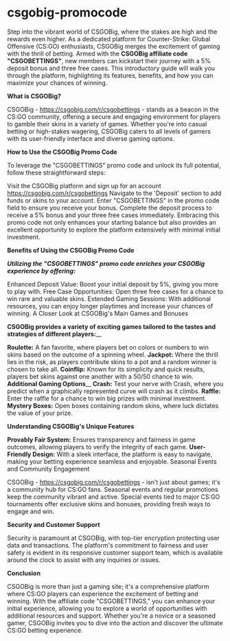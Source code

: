 # csgobig-promocode
Step into the vibrant world of CSGOBig, where the stakes are high and the rewards even higher. As a dedicated platform for Counter-Strike: Global Offensive (CS:GO) enthusiasts, CSGOBig merges the excitement of gaming with the thrill of betting. Armed with the **CSGOBig affiliate code "CSGOBETTINGS"**, new members can kickstart their journey with a 5% deposit bonus and three free cases. This introductory guide will walk you through the platform, highlighting its features, benefits, and how you can maximize your chances of winning.

**What is CSGOBig?**

CSGOBig - https://csgobig.com/r/csgobettings - stands as a beacon in the CS:GO community, offering a secure and engaging environment for players to gamble their skins in a variety of games. Whether you're into casual betting or high-stakes wagering, CSGOBig caters to all levels of gamers with its user-friendly interface and diverse gaming options.

**How to Use the CSGOBig Promo Code**

To leverage the "CSGOBETTINGS" promo code and unlock its full potential, follow these straightforward steps:

Visit the CSGOBig platform and sign up for an account https://csgobig.com/r/csgobettings 
Navigate to the 'Deposit' section to add funds or skins to your account.
Enter "CSGOBETTINGS" in the promo code field to ensure you receive your bonus.
Complete the deposit process to receive a 5% bonus and your three free cases immediately.
Embracing this promo code not only enhances your starting balance but also provides an excellent opportunity to explore the platform extensively with minimal initial investment.

**Benefits of Using the CSGOBig Promo Code**

_**Utilizing the "CSGOBETTINGS" promo code enriches your CSGOBig experience by offering:**_

Enhanced Deposit Value: Boost your initial deposit by 5%, giving you more to play with.
Free Case Opportunities: Open three free cases for a chance to win rare and valuable skins.
Extended Gaming Sessions: With additional resources, you can enjoy longer playtimes and increase your chances of winning.
A Closer Look at CSGOBig's Main Games and Bonuses

**CSGOBig provides a variety of exciting games tailored to the tastes and strategies of different players:**__

**Roulette:** A fan favorite, where players bet on colors or numbers to win skins based on the outcome of a spinning wheel.
**Jackpot:** Where the thrill lies in the risk, as players contribute skins to a pot and a random winner is chosen to take all.
**Coinflip:** Known for its simplicity and quick results, players bet skins against one another with a 50/50 chance to win.
**Additional Gaming Options**__
**Crash:** Test your nerve with Crash, where you predict when a graphically represented curve will crash as it climbs.
**Raffle:** Enter the raffle for a chance to win big prizes with minimal investment.
**Mystery Boxes:** Open boxes containing random skins, where luck dictates the value of your prize.

**Understanding CSGOBig's Unique Features**

**Provably Fair System:** Ensures transparency and fairness in game outcomes, allowing players to verify the integrity of each game.
**User-Friendly Design:** With a sleek interface, the platform is easy to navigate, making your betting experience seamless and enjoyable.
Seasonal Events and Community Engagement

CSGOBig - https://csgobig.com/r/csgobettings - isn’t just about games; it's a community hub for CS:GO fans. Seasonal events and regular promotions keep the community vibrant and active. Special events tied to major CS:GO tournaments offer exclusive skins and bonuses, providing fresh ways to engage and win.

**Security and Customer Support**

Security is paramount at CSGOBig, with top-tier encryption protecting user data and transactions. The platform's commitment to fairness and user safety is evident in its responsive customer support team, which is available around the clock to assist with any inquiries or issues.

**Conclusion**

CSGOBig is more than just a gaming site; it's a comprehensive platform where CS:GO players can experience the excitement of betting and winning. With the affiliate code "CSGOBETTINGS," you can enhance your initial experience, allowing you to explore a world of opportunities with additional resources and support. Whether you're a novice or a seasoned gamer, CSGOBig invites you to dive into the action and discover the ultimate CS:GO betting experience.
